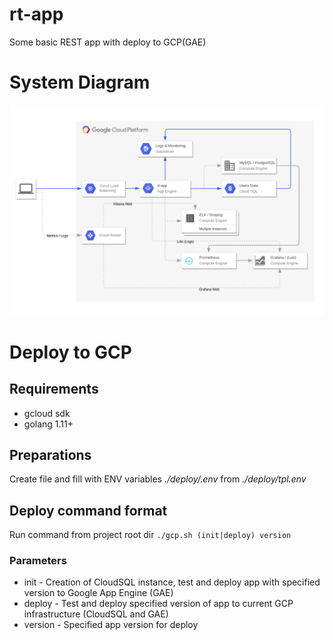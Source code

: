 # rt-app
Some basic REST app with deploy to GCP(GAE)

# System Diagram

![alt text](https://github.com/artemantipov/rt-app/blob/master/diagram.png)

# Deploy to GCP

## Requirements
* gcloud sdk 
* golang 1.11+

## Preparations
Create file and fill with ENV variables *./deploy/.env* from *./deploy/tpl.env*

## Deploy command format
Run command from project root dir `./gcp.sh (init|deploy) version`

### Parameters
* init - Creation of CloudSQL instance, test and deploy app with specified version to Google App Engine (GAE)
* deploy - Test and deploy specified version of app to current GCP infrastructure (CloudSQL and GAE)
* version - Specified app version for deploy

